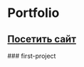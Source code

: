 # Portfolio <br>
## <a href="https://ramzesriks.github.io/first-project/"> Посетить сайт </a><br>
###   f i r s t - p r o j e c t 
 
 
